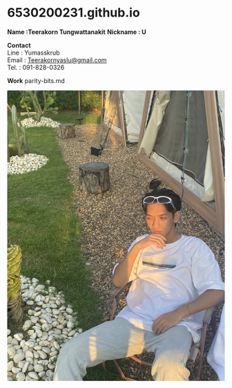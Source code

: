 # 6530200231.github.io

**Name :Teerakorn Tungwattanakit**
**Nickname : U**

**Contact** <br>
Line : Yumasskrub <br>
Email : Teerakornyaslu@gmail.com <br>
Tel. : 091-828-0326

**Work**
parity-bits.md

![me](IMG_4607.jpeg)
